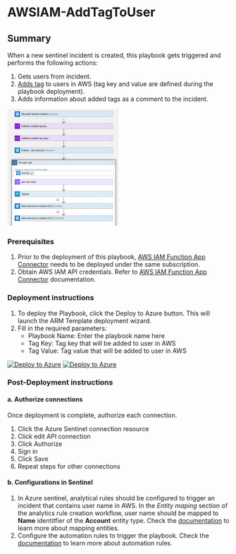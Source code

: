 # AWSIAM-AddTagToUser

## Summary

When a new sentinel incident is created, this playbook gets triggered and performs the following actions:

1. Gets users from incident.
2. [Adds tag](https://docs.aws.amazon.com/IAM/latest/APIReference/API_TagUser.html) to users in AWS (tag key and value are defined during the playbook deployment).
3. Adds information about added tags as a comment to the incident.

<img src="./playbook_screenshot.png" width="50%"/><br>

### Prerequisites

1. Prior to the deployment of this playbook, [AWS IAM Function App Connector](../../AWS_IAM_FunctionAppConnector/) needs to be deployed under the same subscription.
2. Obtain AWS IAM API credentials. Refer to [AWS IAM Function App Connector](../../AWS_IAM_FunctionAppConnector/readme.md) documentation.

### Deployment instructions

1. To deploy the Playbook, click the Deploy to Azure button. This will launch the ARM Template deployment wizard.
2. Fill in the required parameters:
    * Playbook Name: Enter the playbook name here
    * Tag Key: Tag key that will be added to user in AWS
    * Tag Value: Tag value that will be added to user in AWS

[![Deploy to Azure](https://aka.ms/deploytoazurebutton)](https://portal.azure.com/#create/Microsoft.Template/uri/https%3A%2F%2Fraw.githubusercontent.com%2FAzure%2FAzure-Sentinel%2Fmaster%2FSolutions%2FAWS_IAM%2FPlaybooks%2FPlaybooks%2FAWSIAM-AddTagToUser%2Fazuredeploy.json) [![Deploy to Azure](https://aka.ms/deploytoazuregovbutton)](https://portal.azure.us/#create/Microsoft.Template/uri/https%3A%2F%2Fraw.githubusercontent.com%2FAzure%2FAzure-Sentinel%2Fmaster%2FSolutions%2FAWS_IAM%2FPlaybooks%2FPlaybooks%2FAWSIAM-AddTagToUser%2Fazuredeploy.json)

### Post-Deployment instructions

#### a. Authorize connections

Once deployment is complete, authorize each connection.

1. Click the Azure Sentinel connection resource
2. Click edit API connection
3. Click Authorize
4. Sign in
5. Click Save
6. Repeat steps for other connections

#### b. Configurations in Sentinel

1. In Azure sentinel, analytical rules should be configured to trigger an incident that contains user name in AWS. In the *Entity maping* section of the analytics rule creation workflow, user name should be mapped to **Name** identitfier of the **Account** entity type. Check the [documentation](https://docs.microsoft.com/azure/sentinel/map-data-fields-to-entities) to learn more about mapping entities.
2. Configure the automation rules to trigger the playbook. Check the [documentation](https://docs.microsoft.com/azure/sentinel/tutorial-respond-threats-playbook) to learn more about automation rules.
